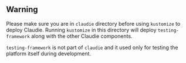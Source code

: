 ## Warning 
Please make sure you are in `claudie` directory before using `kustomize` to deploy Claudie.
Running `kustomize` in this directory will deploy `testing-framework` along with the other Claudie components.

`testing-framework` is not part of `claudie` and it used only for testing the platform itself during development.